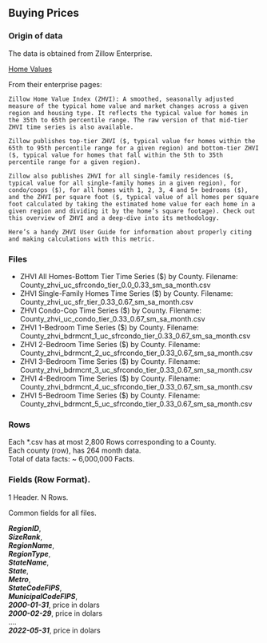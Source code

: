 ## Buying Prices

### Origin of data

The data is obtained from Zillow Enterprise.

[Home Values](https://www.zillow.com/research/data/)

From their enterprise pages:

```Zillow Home Value Index (ZHVI): A smoothed, seasonally adjusted measure of the typical home value and market changes across a given region and housing type. It reflects the typical value for homes in the 35th to 65th percentile range. The raw version of that mid-tier ZHVI time series is also available.```

```Zillow publishes top-tier ZHVI ($, typical value for homes within the 65th to 95th percentile range for a given region) and bottom-tier ZHVI ($, typical value for homes that fall within the 5th to 35th percentile range for a given region).```

```Zillow also publishes ZHVI for all single-family residences ($, typical value for all single-family homes in a given region), for condo/coops ($), for all homes with 1, 2, 3, 4 and 5+ bedrooms ($), and the ZHVI per square foot ($, typical value of all homes per square foot calculated by taking the estimated home value for each home in a given region and dividing it by the home’s square footage). Check out this overview of ZHVI and a deep-dive into its methodology.```

```Here’s a handy ZHVI User Guide for information about properly citing and making calculations with this metric.```

### Files

* ZHVI All Homes-Bottom Tier Time Series ($) by County. Filename: County_zhvi_uc_sfrcondo_tier_0.0_0.33_sm_sa_month.csv
* ZHVI Single-Family Homes Time Series ($) by County. Filename: County_zhvi_uc_sfr_tier_0.33_0.67_sm_sa_month.csv
* ZHVI Condo-Cop Time Series ($) by County. Filename: County_zhvi_uc_condo_tier_0.33_0.67_sm_sa_month.csv
* ZHVI 1-Bedroom Time Series ($) by County. Filename: County_zhvi_bdrmcnt_1_uc_sfrcondo_tier_0.33_0.67_sm_sa_month.csv
* ZHVI 2-Bedroom Time Series ($) by County. Filename: County_zhvi_bdrmcnt_2_uc_sfrcondo_tier_0.33_0.67_sm_sa_month.csv
* ZHVI 3-Bedroom Time Series ($) by County. Filename: County_zhvi_bdrmcnt_3_uc_sfrcondo_tier_0.33_0.67_sm_sa_month.csv
* ZHVI 4-Bedroom Time Series ($) by County. Filename: County_zhvi_bdrmcnt_4_uc_sfrcondo_tier_0.33_0.67_sm_sa_month.csv
* ZHVI 5-Bedroom Time Series ($) by County. Filename: County_zhvi_bdrmcnt_5_uc_sfrcondo_tier_0.33_0.67_sm_sa_month.csv

### Rows
Each *.csv has at most 2,800 Rows corresponding to a County. <br>
Each county (row), has 264 month data. <br>
Total of data facts: ~ 6,000,000 Facts. <br>  

### Fields (Row Format).
1 Header.
N Rows.

Common fields for all files.

***RegionID***,<br>
***SizeRank***,<br>
***RegionName***,<br>
***RegionType***,<br>
***StateName***,<br>
***State***,<br>
***Metro***,<br>
***StateCodeFIPS***,<br>
***MunicipalCodeFIPS***,<br>
***2000-01-31***, price in dolars<br>
***2000-02-29***, price in dolars<br>
....<br>
***2022-05-31***, price in dolars<br>



